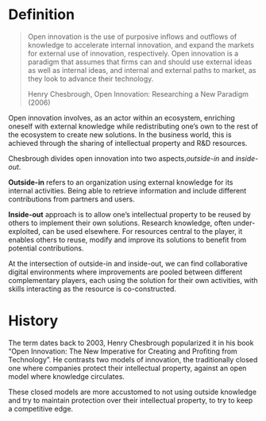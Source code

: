 # Definition

> Open innovation is the use of purposive inflows and outflows of knowledge to accelerate internal innovation, and expand the markets for external use of innovation, respectively. Open innovation is a paradigm that assumes that firms can and should use external ideas as well as internal ideas, and internal and external paths to market, as they look to advance their technology.
> 
> Henry Chesbrough, Open Innovation: Researching a New Paradigm (2006)


Open innovation involves, as an actor within an ecosystem, enriching oneself with external knowledge while redistributing one’s own to the rest of the ecosystem to create new solutions. In the business world, this is achieved through the sharing of intellectual property and R&D resources.

Chesbrough divides open innovation into two aspects,_outside-in_ and _inside-out_.

**Outside-in** refers to an organization using external knowledge for its internal activities. Being able to retrieve information and include different contributions from partners and users.

**Inside-out** approach is to allow one’s intellectual property to be reused by others to implement their own solutions. Research knowledge, often under-exploited, can be used elsewhere. For resources central to the player, it enables others to reuse, modify and improve its solutions to benefit from potential contributions.

At the intersection of outside-in and inside-out, we can find collaborative digital environments where improvements are pooled between different complementary players, each using the solution for their own activities, with skills interacting as the resource is co-constructed.

# History 

The term dates back to 2003, Henry Chesbrough popularized it in his book “Open Innovation: The New Imperative for Creating and Profiting from Technology”. He contrasts two models of innovation, the traditionally closed one where companies protect their intellectual property, against an open model where knowledge circulates.

These closed models are more accustomed to not using outside knowledge and try to maintain protection over their intellectual property, to try to keep a competitive edge.